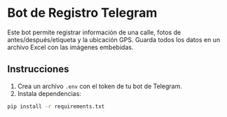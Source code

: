 # Bot de Registro Telegram

Este bot permite registrar información de una calle, fotos de antes/después/etiqueta y la ubicación GPS. Guarda todos los datos en un archivo Excel con las imágenes embebidas.

## Instrucciones

1. Crea un archivo `.env` con el token de tu bot de Telegram.
2. Instala dependencias:

```bash
pip install -r requirements.txt
